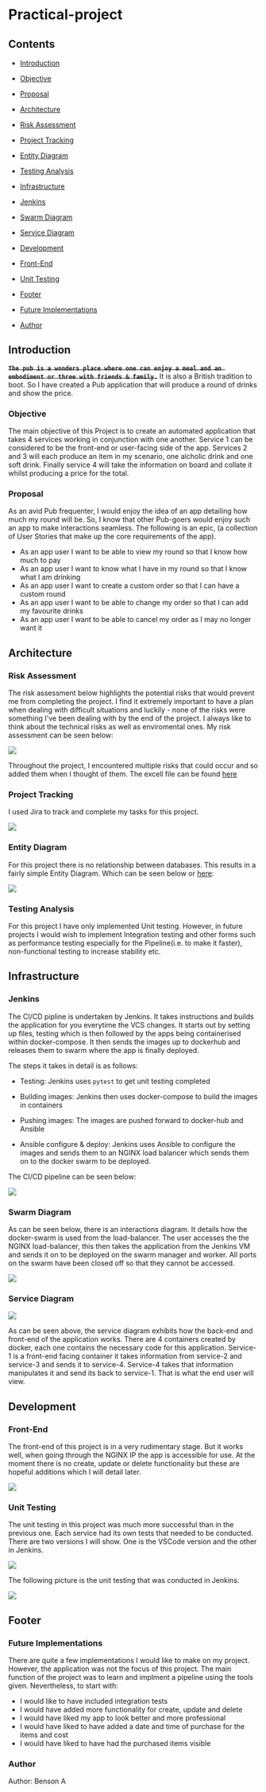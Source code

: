 # Practical-project


## Contents 

- [Introduction](#Introduction)

- [Objective](#Objective)

- [Proposal](#Proposal)

- [Architecture](#Architecture)

- [Risk Assessment](#Risk-Assessment)

- [Project Tracking](#Project-Tracking)

- [Entity Diagram](#Entity-Diagram)

- [Testing Analysis](#Testing-Analysis)

- [Infrastructure](#Infrastructure)

- [Jenkins](#Jenkins)

- [Swarm Diagram](#Swarm-Diagram)

- [Service Diagram](#Service-Diagram)

- [Development](#Development)

- [Front-End](#Front-End)

- [Unit Testing](#Unit-Testing)

- [Footer](#Footer)

- [Future Implementations](#Future-Implementations)

- [Author](#Author)


## Introduction 

~~**`The pub is a wonders place where one can enjoy a meal and an embodiment or three with friends & family.`**~~ It is also a British tradition to boot. So I have created a Pub application that will produce a round of drinks and show the price.  

### Objective 

The main objective of this Project is to create an automated application that takes 4 services working in conjunction with one another. Service 1 can be considered to be the front-end or user-facing side of the app. Services 2 and 3 will each produce an item in my scenario, one alcholic drink and one soft drink. Finally service 4 will take the information on board and collate it whilst producing a price for the total. 


### Proposal 

As an avid Pub frequenter, I would enjoy the idea of an app detailing how much my round will be. So, I know that other Pub-goers would enjoy such an app to make interactions seamless. The following is an epic, (a collection of User Stories that make up the core requirements of the app).

- As an app user I want to be able to view my round so that I know how much to pay
- As an app user I want to know what I have in my round so that I know what I am drinking  
- As an app user I want to create a custom order so that I can have a custom round 
- As an app user I want to be able to change my order so that I can add my favourite drinks 
- As an app user I want to be able to cancel my order as I may no longer want it

## Architecture 

### Risk Assessment 

The risk assessment below highlights the potential risks that would prevent me from completing the project. I find it extremely important to have a plan when dealing with difficult situations and luckily - none of the risks were something I've been dealing with by the end of the project. I always like to think about the technical risks as well as enviromental ones.
My risk assessment can be seen below:

<img src="https://github.com/CBhavra/Practical-project/blob/main/Resources/Risk%20Assessment.jpg"/>

Throughout the project, I encountered multiple risks that could occur and so added them when I thought of them. The excell file can be found [here](https://github.com/CBhavra/Practical-project/blob/main/Resources/Risk%20Assessment.xlsx)


### Project Tracking 

I used Jira to track and complete my tasks for this project.

<img src="https://github.com/CBhavra/Practical-project/blob/main/Resources/jiraboard.png"/>


### Entity Diagram 

For this project there is no relationship between databases. This results in a fairly simple Entity Diagram. Which can be seen below or [here](https://github.com/CBhavra/Practical-project/blob/main/Resources/EDv1.drawio):

<img src="https://github.com/CBhavra/Practical-project/blob/main/Resources/Entity%20Diagram.jpg"/>


### Testing Analysis 

For this project I have only implemented Unit testing. However, in future projects I would wish to implement Integration testing and other forms such as performance testing especially for the Pipeline(i.e. to make it faster), non-functional testing to increase stability etc. 


## Infrastructure

### Jenkins 

The CI/CD pipline is undertaken by Jenkins. It takes instructions and builds the application for you everytime the VCS changes. It starts out by setting up files, testing which is then followed by the apps being containerised within docker-compose. It then sends the images up to dockerhub and releases them to swarm where the app is finally deployed.

The steps it takes in detail is as follows: 

- Testing: Jenkins uses `pytest` to get unit testing completed 

- Building images: Jenkins then uses docker-compose to build the images in containers 

- Pushing images: The images are pushed forward to docker-hub and Ansible

- Ansible configure & deploy: Jenkins uses Ansible to configure the images and sends them to an NGINX load balancer which sends them on to the docker swarm to be deployed.

The CI/CD pipeline can be seen below: 

<img src="https://github.com/CBhavra/Practical-project/blob/main/Resources/CI%20Pipeline.jpg"/>

### Swarm Diagram 

As can be seen below, there is an interactions diagram. It details how the docker-swarm is used from the load-balancer. The user accesses the the NGINX load-balancer, this then takes the application from the Jenkins VM and sends it on to be deployed on the swarm manager and worker. All ports on the swarm have been closed off so that they cannot be accessed. 

<img src="https://github.com/CBhavra/Practical-project/blob/main/Resources/Swarm%20Diagram.jpg"/>

### Service Diagram 

<img src="https://github.com/CBhavra/Practical-project/blob/main/Resources/Service%20Diagram.jpg"/> 

As can be seen above, the service diagram exhibits how the back-end and front-end of the application works. There are 4 containers created by docker, each one contains the necessary code for this application. Service-1 is a front-end facing container it takes information from service-2 and service-3 and sends it to service-4. Service-4 takes that information manipulates it and send its back to service-1. That is what the end user will view.

## Development 

### Front-End 

The front-end of this project is in a very rudimentary stage. But it works well, when going through the NGINX IP the app is accessible for use. At the moment there is no create, update or delete functionality but these are hopeful additions which I will detail later. 

<img src="https://github.com/CBhavra/Practical-project/blob/main/Resources/Front-End.jpg"/>

### Unit Testing 

The unit testing in this project was much more successful than in the previous one. Each service had its own tests that needed to be conducted. There are two versions I will show. One is the VSCode version and the other in Jenkins. 

<img src="https://github.com/CBhavra/Practical-project/blob/main/Resources/VS%20Code%20Test%20Coverage.jpg"/>

The following picture is the unit testing that was conducted in Jenkins. 

<img src="https://github.com/CBhavra/Practical-project/blob/main/Resources/Jenkins-Testing.jpg"/>


## Footer 

### Future Implementations 

There are quite a few implementations I would like to make on my project. However, the application was not the focus of this project. The main function of the project was to learn and implment a pipeline using the tools given. Nevertheless, to start with: 

- I would like to have included integration tests
- I would have added more functionality for create, update and delete 
- I would have liked my app to look better and more professional 
- I would have liked to have added a date and time of purchase for the items and cost 
- I would have liked to have had the purchased items visible

### Author 

Author: Benson A



